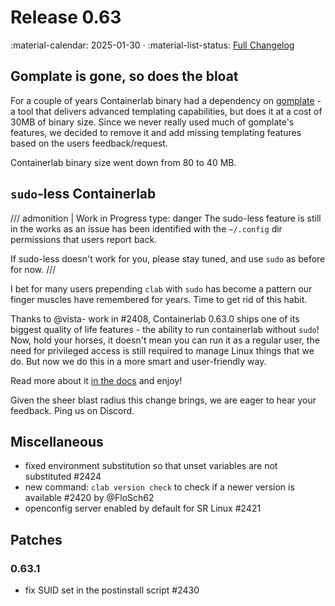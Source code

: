 # Release 0.63

:material-calendar: 2025-01-30 · :material-list-status: [Full Changelog](https://github.com/srl-labs/containerlab/releases)

## Gomplate is gone, so does the bloat

For a couple of years Containerlab binary had a dependency on [gomplate](https://github.com/hairyhenderson/gomplate) - a tool that delivers advanced templating capabilities, but does it at a cost of 30MB of binary size. Since we never really used much of gomplate's features, we decided to remove it and add missing templating features based on the users feedback/request.

Containerlab binary size went down from 80 to 40 MB.

## `sudo`-less Containerlab

/// admonition | Work in Progress
    type: danger
The sudo-less feature is still in the works as an issue has been identified with the `~/.config` dir permissions that users report back.

If sudo-less doesn't work for you, please stay tuned, and use `sudo` as before for now.
///

I bet for many users prepending `clab` with `sudo` has become a pattern our finger muscles have remembered for years. Time to get rid of this habit.

Thanks to @vista- work in #2408, Containerlab 0.63.0 ships one of its biggest quality of life features - the ability to run containerlab without `sudo`! Now, hold your horses, it doesn't mean you can run it as a regular user, the need for privileged access is still required to manage Linux things that we do. But now we do this in a more smart and user-friendly way.

Read more about it [in the docs](../install.md#sudo-less-operation) and enjoy!

Given the sheer blast radius this change brings, we are eager to hear your feedback. Ping us on Discord.

## Miscellaneous

* fixed environment substitution so that unset variables are not substituted #2424
* new command: `clab version check` to check if a newer version is available #2420 by @FloSch62
* openconfig server enabled by default for SR Linux #2421

## Patches

### 0.63.1

* fix SUID set in the postinstall script #2430
